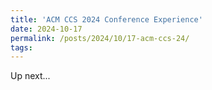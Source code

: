 ```yaml
---
title: 'ACM CCS 2024 Conference Experience'
date: 2024-10-17
permalink: /posts/2024/10/17-acm-ccs-24/
tags:
---
```


Up next...